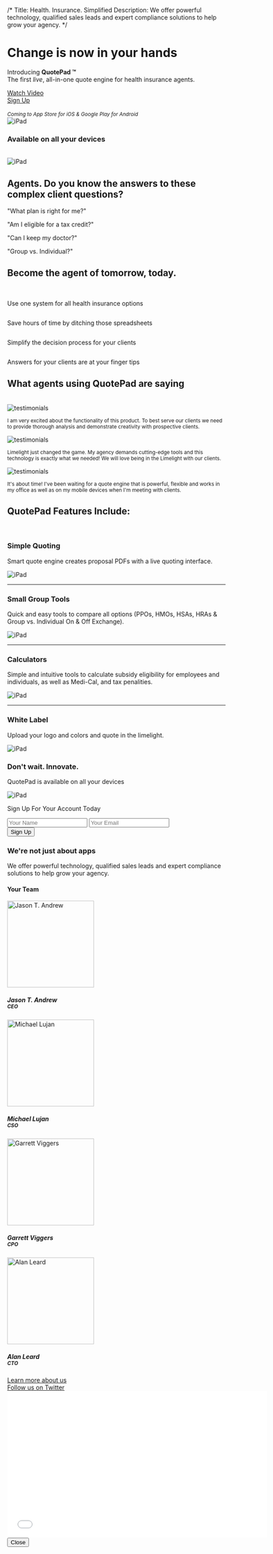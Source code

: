 /*
Title: Health. Insurance. Simplified
Description: We offer powerful technology, qualified sales leads and expert compliance solutions to help grow your agency.
*/

<!-- <div class="jumbotron text-center">
	<h1>Sell More. Sell Easier.  Sell Well.</h1>
	<div class="video-container">
		<iframe src="//player.vimeo.com/video/88558047?title=0&amp;byline=0&amp;portrait=0&amp;color=e3e3e3" width="600" height="338" frameborder="0" webkitallowfullscreen mozallowfullscreen allowfullscreen></iframe>
	</div>
	<h2>Grow your business with qualified sales leads.</h2>
	<a href="#" class="btn btn-lg btn-danger">Sign Up</a>
</div> -->

<div class="jumbotron">
	<div class="container">
		<div class="row">
			<div class="col-sm-5">
				<h1>Change is now in your hands</h1>
				<p class="lead">Introducing <strong>QuotePad &trade;</strong>  <br>The first <em>live</em>, all-in-one quote engine for health insurance agents.</p>
				<div class="row">
					<div class="col-sm-6">
						<a href="#" class="btn btn-hg btn-success btn-embossed btn-block" data-toggle="modal" data-target="#myModal">Watch Video <span class="fui-triangle-right-large"></span></a>
					</div>
					<div class="col-sm-6">
						<a href="#signup" class="btn btn-hg btn-danger btn-embossed btn-block">Sign Up <span class="fui-triangle-down"></span></a>
					</div>
					<div class="col-xs-12">
						<br><small><em>Coming to App Store for iOS &amp; Google Play for Android</em></small>
					</div>
				</div>
			</div>
			<div class="col-sm-7">
				<img src="themes/flat-ui/images/ifamily-hug.svg" class="img-responsive center-block" alt="iPad">
			</div>
		</div>
	</div>
</div>

<section id="devices" class="text-center hidden">
	<div class="container">
		<div class="row">
			<div class="col-xs-12">
				<h3>Available on all your devices</h3>
				<br>
				<img src="themes/flat-ui/images/ifamily.svg" class="img-responsive center-block" alt="iPad">
			</div>
		</div>
	</div>
</section>

<section id="pain-points" class="text-center hidden">
	<div class="container">
		<div class="row text-center">
			<h2>Agents.  Do you know the answers to these complex client questions?</h2>
			<div class="col-sm-3">
				<p class="lead">"What plan is right for me?"</p>
			</div>
			<div class="col-sm-3">
				<p class="lead">"Am I eligible for a tax credit?"</p>
			</div>
			<div class="col-sm-3">
				<p class="lead">"Can I keep my doctor?"</p>
			</div>
			<div class="col-sm-3">
				<p class="lead">"Group vs. Individual?"</p>
			</div>
		</div>
	</div>
</section>

<section id="benefits" class="text-center">
	<div class="container">
		<div class="row">
			<h2>Become the agent of tomorrow, today.</h2>
			<br>
			<!-- <h3><strong>QuotePad</strong> will make your life easy</h3> -->
			<div class="col-sm-2 col-md-3">
				<img src="themes/flat-ui/images/icons/medal.svg" class="img-responsive center-block" alt=""><br>
				<p class="lead">Use one system for all health insurance options</p>
			</div>
			<div class="col-sm-2 col-md-3">
				<img src="themes/flat-ui/images/icons/clocks.svg" class="img-responsive center-block" alt=""><br>
				<p class="lead">Save hours of time by ditching those spreadsheets</p>
			</div>
			<div class="col-sm-2 col-md-3">
				<img src="themes/flat-ui/images/icons/goal.svg" class="img-responsive center-block" alt=""><br>
				<p class="lead">Simplify the decision process for your clients</p>
			</div>
			<div class="col-sm-2 col-md-3">
				<img src="themes/flat-ui/images/icons/bulb.svg" class="img-responsive center-block" alt=""><br>
				<p class="lead">Answers for your clients are at your finger tips</p>
			</div>
		</div>
	</div>
</section>

<section id="testimonials">
	<div class="container">
		<h2 class="text-center">What agents using QuotePad are saying</h2>
		<br>
		<div class="row">
			<div class="col-sm-2 col-md-4">
				<div class="row">
					<div class="col-xs-4">
						<img src="holder.js/100x100" class="img-responsive img-circle" alt="testimonials">
					</div>
					<div class="col-xs-8">
						<div class="quote-triangle"></div>
						<div class="twitter-quote">
							<p><small>I am very excited about the functionality of this product. To best serve our clients we need to provide thorough analysis and demonstrate creativity with prospective clients.</small></p>
						</div>
					</div>
				</div>
			</div>
			<div class="col-sm-2 col-md-4">
				<div class="row">
					<div class="col-xs-4">
						<img src="holder.js/100x100" class="img-responsive img-circle" alt="testimonials">
					</div>
					<div class="col-xs-8">
						<div class="quote-triangle"></div>
						<div class="twitter-quote">
							<p><small>Limelight just changed the game. My agency demands cutting-edge tools and this technology is exactly what we needed! We will love being in the Limelight with our clients.</small></p>
						</div>
					</div>
				</div>
			</div>
			<div class="col-sm-2 col-md-4">
				<div class="row">
					<div class="col-xs-4">
						<img src="holder.js/100x100" class="img-responsive img-circle" alt="testimonials">
					</div>
					<div class="col-xs-8">
						<div class="quote-triangle"></div>
						<div class="twitter-quote">
							<p><small>It's about time! I've been waiting for a quote engine that is powerful, flexible and works in my office as well as on my mobile devices when I'm meeting with clients.</small></p>
						</div>
					</div>
				</div>
			</div>
		</div>
	</div>
</section>

<!-- START: features -->
<section id="simple-quote" class="feature">
	<div class="container">
		<h1 class="text-center">QuotePad Features Include:</h1>
		<br>
		<div class="row">
			<div class="col-sm-6 va-parent">
				<div class="va-wrapper">
					<div class="va-inner">
						<h3 class="text-success">Simple Quoting</h3>
						<p class="lead">Smart quote engine creates proposal PDFs with a live quoting interface.</p>
					</div>
				</div>
			</div>
			<div class="col-sm-6">
				<img src="themes/flat-ui/images/ipad-horizontal.svg" class="img-responsive" alt="iPad">
			</div>
		</div>
	</div>
</section>

<hr class="tilt tilt-up">

<section id="group-tools" class="feature">
	<div class="container">
		<div class="row">
			<div class="col-sm-6 col-md-push-6 va-parent">
				<div class="va-wrapper">
					<div class="va-inner">
						<h3 class="text-success">Small Group Tools</h3>
						<p class="lead">Quick and easy tools to compare all options (PPOs, HMOs, HSAs, HRAs & Group vs. Individual On & Off Exchange).</p>
					</div>
				</div>
			</div>
			<div class="col-sm-6 col-md-pull-6">
				<img src="themes/flat-ui/images/ipad-horizontal.svg" class="img-responsive" alt="iPad">
			</div>
		</div>
	</div>
</section>

<hr class="tilt tilt-down">

<section id="calculators" class="feature">
	<div class="container">
		<div class="row">
			<div class="col-sm-6 va-parent">
				<div class="va-wrapper">
					<div class="va-inner">
						<h3 class="text-success">Calculators</h3>
						<p class="lead">Simple and intuitive tools to calculate subsidy eligibility for employees and individuals, as well as Medi-Cal, and tax penalities.</p>
					</div>
				</div>
			</div>
			<div class="col-sm-6">
				<img src="themes/flat-ui/images/ipad-horizontal.svg" class="img-responsive" alt="iPad">
			</div>
		</div>
	</div>
</section>

<hr class="tilt tilt-up">

<section id="white-label" class="feature">
	<div class="container">
		<div class="row">
			<div class="col-sm-6 col-md-push-6 va-parent">
				<div class="va-wrapper">
					<div class="va-inner">
						<h3 class="text-success">White Label</h3>
						<p class="lead">Upload your logo and colors and quote in the limelight.</p>
					</div>
				</div>
			</div>
			<div class="col-sm-6 col-md-pull-6">
				<img src="themes/flat-ui/images/ipad-horizontal.svg" class="img-responsive" alt="iPad">
			</div>
		</div>
	</div>
</section>

<div id="signup" class="anchor"></div>
<section id="sign-up" class="text-center bg-silver">
	<div class="container">
		<h3>Don't wait.  Innovate.</h3>
		<div class="row">
			<div class="col-sm-6">
				<p class="lead">QuotePad is available on all your devices</p>
				<img src="themes/flat-ui/images/ifamily.svg" class="img-responsive" alt="iPad">
			</div>
			<div class="col-sm-4 col-md-offset-1">
				<p class="lead">Sign Up For Your Account Today</p>
				<form action="" class="sign-up">
					<div class="form-group">
						<input type="email" class="form-control input-hg" id="Name" placeholder="Your Name">
						<input type="email" class="form-control input-hg" id="email" placeholder="Your Email">
					</div>
					<button type="submit" class="btn btn-hg btn-danger btn-embossed btn-block">Sign Up</button>
				</form>
			</div>
		</div>
	</div>
</section>

<section id="about" class="text-center hidden">
	<div class="container">
		<div class="row">
			<div class="col-xs-12">
				<h3>We're not just about apps</h3>
				<p class="lead">We offer powerful technology, qualified sales leads and expert compliance solutions to help grow your agency.</p>
				<div class="row text-center">
					<h4 class="text-center">Your Team</h4>
					<div class="col-sm-3">
						<img src="themes/flat-ui/images/jason.jpg" width="200px" height="200px" class="img-responsive img-circle center-block" alt="Jason T. Andrew">
						<h5>Jason T. Andrew <br><small>CEO</small></h5>
					</div>
					<div class="col-sm-3">
						<img src="holder.js/200x200" width="200px" height="200px" class="img-responsive img-circle center-block" alt="Michael Lujan">
						<h5>Michael Lujan <br><small>CSO</small></h5>
					</div>
					<div class="col-sm-3">
						<img src="themes/flat-ui/images/garrett.jpg" width="200px" height="200px" class="img-responsive img-circle center-block" alt="Garrett Viggers">
						<h5>Garrett Viggers <br><small>CPO</small></h5>
					</div>
					<div class="col-sm-3">
						<img src="holder.js/200x200" width="200px" height="200px" class="img-responsive img-circle center-block" alt="Alan Leard">
						<h5>Alan Leard <br><small>CTO</small></h5>
					</div>
				</div>
				<div class="row">
					<div class="col-sm-2 col-sm-offset-4"><a href="about" class="btn btn-sm btn-primary btn-block">Learn more about us</a></div>
					<div class="col-sm-2"><a href="https://twitter.com/LimelightHealth" class="btn btn-social-twitter btn-block"><span class="fui-twitter"></span> Follow us on Twitter</a></div>
				</div>
			</div>
		</div>
	</div>
</section>

<!-- Modal -->
<div class="modal fade" id="myModal" tabindex="-1" role="dialog" aria-labelledby="myModalLabel" aria-hidden="true">
	<div class="modal-dialog">
		<div class="modal-content">
			<div class="modal-body">
				<div class="video-container">
					<iframe src="//player.vimeo.com/video/88558047?title=0&amp;byline=0&amp;portrait=0&amp;color=e3e3e3" width="600" height="338" frameborder="0" webkitallowfullscreen mozallowfullscreen allowfullscreen></iframe>
				</div>
			</div>
			<div class="modal-footer">
				<button type="button" class="btn btn-default" data-dismiss="modal">Close</button>
			</div>
		</div>
	</div>
</div>
